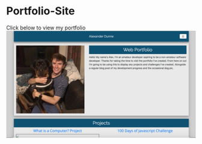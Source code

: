 # Portfolio-Site
Click below to view my portfolio
[![homepage screenshot](./homepage.png)](https://ad-joseph.github.io/Portfolio-Site/)
